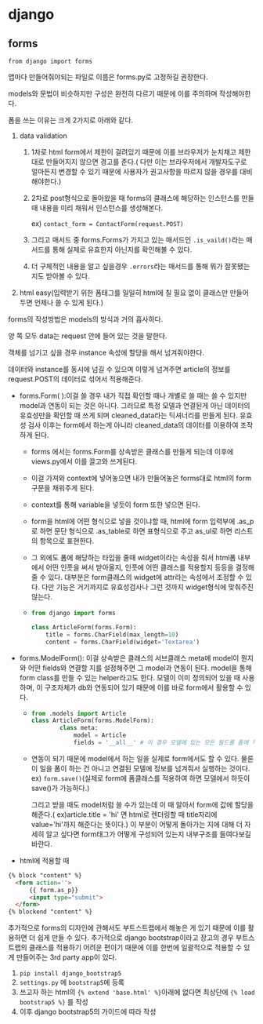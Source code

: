 # django

## forms

`from django import forms`

앱마다 만들어줘야되는 파일로 이름은 forms.py로 고정하길 권장한다.

models와 문법이 비슷하지만 구성은 완전히 다르기 때문에 이를 주의하며 작성해야한다.

폼을 쓰는 이유는 크게 2가지로 아래와 같다.

1. data validation

   1. 1차로 html form에서 제한이 걸려있기 때문에 이를 브라우저가 눈치채고 제한대로 만들어지지 않으면 경고를 준다.( 다만 이는 브라우저에서 개발자도구로 얼마든지 변경할 수 있기 때문에 사용자가 권고사항을 따르지 않을 경우를 대비해야한다.)

   2. 2차로 post형식으로 돌아왔을 때 forms의 클래스에 해당하는 인스턴스를 만들때 내용을 미리 채워서 인스턴스를 생성해본다.

      ex) `contact_form = ContactForm(request.POST)`

   3. 그리고 매서드 중 forms.Forms가 가지고 있는 매서드인 `.is_vaild()`라는 매서드를 통해 실제로 유효한지 아닌지를 확인해볼 수 있다.

   4. 더 구체적인 내용을 알고 싶을경우 `.errors`라는 매서드를 통해 뭐가 잘못됐는지도 받아볼 수 있다.

2. html easy(입력받기 위한 폼태그를 일일히 html에 칠 필요 없이 클래스만 만들어두면 언제나 쓸 수 있게 된다.)

forms의 작성방법은 models의 방식과 거의 흡사하다.

양 쪽 모두 data는 request 안에 들어 있는 것을 말한다.

객체를 넘기고 싶을 경우 instance 속성에 할당을 해서 넘겨줘야한다.

데이터와 instance를 동시에 넘길 수 있으며 이렇게 넘겨주면 article의 정보를 request.POST의 데이터로 섞어서 적용해준다.

- forms.Form( ):이걸 쓸 경우 내가 직접 확인할 때나 개별로 쓸 때는 쓸 수 있지만 model과 연동이 되는 것은 아니다. 그러므로 특정 모델과 연결된게 아닌 데이터의 유효성만을 확인할 때 쓰게 되며 cleaned_data라는 딕셔너리를 만들게 된다. 유효성 검사 이후는 form에서 하는게 아니라 cleaned_data의 데이터를 이용하여 조작하게 된다.

  - forms 에서는 forms.Form를 상속받은 클래스를 만들게 되는데 이후에 views.py에서 이를 끌고와 쓰게된다.

  - 이걸 가져와 context에 넣어놓으면 내가 만들어놓은 forms대로 html의 form 구문을 채워주게 된다.

  - context를 통해 variable을 넣듯이 form 또한 넣으면 된다.

  - form을 html에 어떤 형식으로 넣을 것이냐할 때, html에 form 입력부에 .as_p로 하면 문단 형식으로 .as_table로 하면 표형식으로 주고 as_ul로 하면 리스트의 항목으로 표현한다.

  - 그 외에도 폼에 해당하는 타입을 줄때 widget이라는 속성을 줘서 html폼 내부에서 어떤 인풋을 써서 받아올지, 인풋에 어떤 클래스를 적용할지 등등을 결정해줄 수 있다. 대부분은 form클래스의 widget에 attr라는 속성에서 조정할 수 있다. 다만 기능은 거기까지로 유효성검사나 그런 것까지 widget형식에 맞춰주진 않는다. 

  - ```python
    from django import forms
    
    class ArticleForm(forms.Form):
        title = forms.CharField(max_length=10)
        content = forms.CharField(widget='Textarea')
    ```

- forms.ModelForm(): 이걸 상속받은 클래스의 서브클래스 meta에 model이 뭔지와 어떤 fields와 연결할 지를 설정해주면 그 model과 연동이 된다. model을 통해 form class를 만들 수 있는 helper라고도 한다. 모델이 이미 정의되어 있을 때 사용하며, 이 구조자체가 db와 연동되어 있기 때문에 이를 바로 form에서 활용할 수 있다.

  - ```python 
    from .models import Article
    class ArticleForm(forms.ModelForm):
        	class meta:
                model = Article
                fields = '__all__' # 이 경우 모델에 있는 모든 필드를 폼에 적용하겠다는 뜻이다.
    ```

  - 연동이 되기 때문에 model에서 하는 일을 실제로 form에서도 할 수 있다. 물론 이 일을 폼이 하는 건 아니고 연결된 모델에 정보를 넘겨줘서 실행하는 것이다. ex) `form.save()`(실제로 form에 폼클래스를 적용하여 하면 모델에서 하듯이 save()가 가능하다.)

    그리고 받을 때도 model처럼 쓸 수가 있는데 이 때 알아서 form에 값에 할당을 해준다.( ex)article.title = 'hi' 면 html로 렌더링할 때 title자리에 value='hi'까지 해준다는 뜻이다.) 이 부분이 어떻게 돌아가는 지에 대해 더 자세히 알고 싶다면 form태그가 어떻게 구성되어 있는지 내부구조를 들여다보길 바란다.

- html에 적용할 때

```html
{% block "content" %}
  <form action=''>
      {{ form.as_p}}
      <input type="submit">
  </form>
{% blockend "content" %}
```

추가적으로 forms의 디자인에 관해서도 부트스트랩에서 해놓은 게 있기 때문에 이를 활용하면 더 쉽게 만들 수 있다. 추가적으로 django bootstrap이라고 장고의 경우 부트스트랩의 클래스를 적용하기 어려운 편이기 때문에 이를 한번에 일괄적으로 적용할 수 있게 만들어주는 3rd party app이 있다.

1. `pip install django_bootstrap5`
2. `settings.py` 에 `bootstrap5`에 등록
3. 쓰고자 하는 html의 `{% extend 'base.html' %}`아래에 없다면 최상단에  `{% load bootstrap5 %}` 를 작성
4. 이후 django bootstrap5의 가이드에 따라 작성